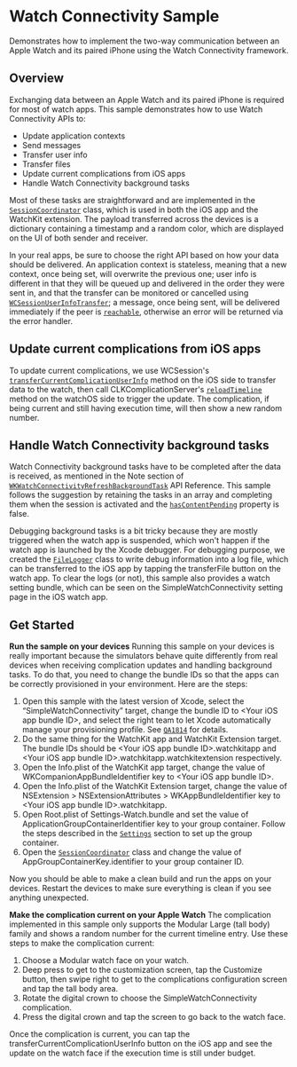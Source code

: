 # Watch Connectivity Sample
Demonstrates how to implement the two-way communication between an Apple Watch and its paired iPhone using the Watch Connectivity framework.

## Overview
Exchanging data between an Apple Watch and its paired iPhone is required for most of watch apps. This sample demonstrates how to use Watch Connectivity APIs to:

- Update application contexts
- Send messages
- Transfer user info
- Transfer files
- Update current complications from iOS apps
- Handle Watch Connectivity background tasks

Most of these tasks are straightforward and are implemented in the [`SessionCoordinator`](Shared/SessionCoordinator.swift) class, which is used in both the iOS app and the WatchKit extension. The payload transferred across the devices is a dictionary containing a timestamp and a random color, which are displayed on the UI of both sender and receiver.

In your real apps, be sure to choose the right API based on how your data should be delivered. An application context is stateless, meaning that a new context, once being set, will overwrite the previous one; user info is different in that they will be queued up and delivered in the order they were sent in, and that the transfer can be monitored or cancelled using [`WCSessionUserInfoTransfer`](https://developer.apple.com/reference/watchconnectivity/wcsessionuserinfotransfer); a message, once being sent, will be delivered immediately if the peer is [`reachable`](https://developer.apple.com/reference/watchconnectivity/wcsession/1615683-isreachable), otherwise an error will be returned via the error handler.

## Update current complications from iOS apps

To update current complications, we use WCSession's
[`transferCurrentComplicationUserInfo`](https://developer.apple.com/reference/watchconnectivity/wcsession/1615639-transfercurrentcomplicationuseri) method on the iOS side to transfer data to the watch, then call CLKComplicationServer's [`reloadTimeline`](https://developer.apple.com/reference/clockkit/clkcomplicationserver/1627891-reloadtimeline) method on the watchOS side to trigger the update. The complication, if being current and still having execution time, will then show a new random number.

## Handle Watch Connectivity background tasks
Watch Connectivity background tasks have to be completed after the data is received, as mentioned in the Note section of [`WKWatchConnectivityRefreshBackgroundTask`](https://developer.apple.com/reference/watchkit/wkwatchconnectivityrefreshbackgroundtask) API Reference. This sample follows the suggestion by retaining the tasks in an array and completing them when the session is activated and the [`hasContentPending`](https://developer.apple.com/reference/watchconnectivity/wcsession/1648961-hascontentpending) property is false.

Debugging background tasks is a bit tricky because they are mostly triggered when the watch app is suspended, which won't happen if the watch app is launched by the Xcode debugger. For debugging purpose,  we created the [`FileLogger`](Shared/FileLogger.swift) class to write debug information into a log file, which can be transferred to the iOS app by tapping the transferFile button on the watch app. To clear the logs (or not), this sample also provides a watch setting bundle, which can be seen on the SimpleWatchConnectivity setting page in the iOS watch app.

## Get Started

**Run the sample on your devices**
Running this sample on your devices is really important because the simulators behave quite differently from real devices when receiving complication updates and handling background tasks. To do that, you need to change the bundle IDs so that the apps can be correctly provisioned in your environment. Here are the steps:

1. Open this sample with the latest version of Xcode, select the “SimpleWatchConnectivity” target, change the bundle ID to &lt;Your iOS app bundle ID&gt;, and select the right team to let Xcode automatically manage your provisioning profile. See   [`QA1814`](https://developer.apple.com/library/content/qa/qa1814/_index.html#//apple_ref/doc/uid/DTS40014030) for details.
2. Do the same thing for the WatchKit app and WatchKit Extension target. The bundle IDs should be &lt;Your iOS app bundle ID&gt;.watchkitapp and &lt;Your iOS app bundle ID&gt;.watchkitapp.watchkitextension respectively.
3. Open the Info.plist of the WatchKit app target, change the value of WKCompanionAppBundleIdentifier key to &lt;Your iOS app bundle ID&gt;.
4. Open the Info.plist of the WatchKit Extension target, change the value of NSExtension > NSExtensionAttributes > WKAppBundleIdentifier key to &lt;Your iOS app bundle ID&gt;.watchkitapp.
5. Open Root.plist of Settings-Watch.bundle and set the value of ApplicationGroupContainerIdentifier key to your group container. Follow the steps described in the   [`Settings`](https://developer.apple.com/library/content/documentation/General/Conceptual/WatchKitProgrammingGuide/Settings.html#//apple_ref/doc/uid/TP40014969-CH22-SW1) section to set up the group container.
6. Open the [`SessionCoordinator`](Shared/SessionCoordinator.swift) class and change the value of AppGroupContainerKey.identifier to your group container ID.

Now you should be able to make a clean build and run the apps on your devices. Restart the devices to make sure everything is clean if you see anything unexpected.

**Make the complication current on your Apple Watch**
The complication implemented in this sample only supports the Modular Large (tall body) family and shows a random number for the current timeline entry. Use these steps to make the complication current:
1. Choose a Modular watch face on your watch.
2. Deep press to get to the customization screen, tap the Customize button, then swipe right to get to the complications configuration screen and tap the tall body area.
3. Rotate the digital crown to choose the SimpleWatchConnectivity complication.
4. Press the digital crown and tap the screen to go back to the watch face.

Once the complication is current, you can tap the transferCurrentComplicationUserInfo button on the iOS app and see the update on the watch face if the execution time is still under budget.
